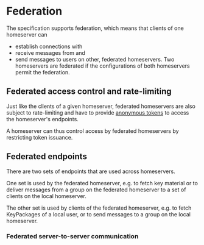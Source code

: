 # Federation

The specification supports federation, which means that clients of one homeserver can
- establish connections with
- receive messages from and
- send messages to
users on other, federated homeservers. Two homeservers are federated if the configurations of both homeservers permit the federation.

## Federated access control and rate-limiting

Just like the clients of a given homeserver, federated homeservers are also subject to rate-limiting and have to provide [anonymous tokens](anonymous_tokens.md) to access the homeserver's endpoints.

A homeserver can thus control access by federated homeservers by restricting token issuance.

## Federated endpoints

There are two sets of endpoints that are used across homeservers.

One set is used by the federated homeserver, e.g. to fetch key material or to deliver messages from a group on the federated homeserver to a set of clients on the local homeserver.

The other set is used by clients of the federated homeserver, e.g. to fetch KeyPackages of a local user, or to send messages to a group on the local homeserver.

### Federated server-to-server communication